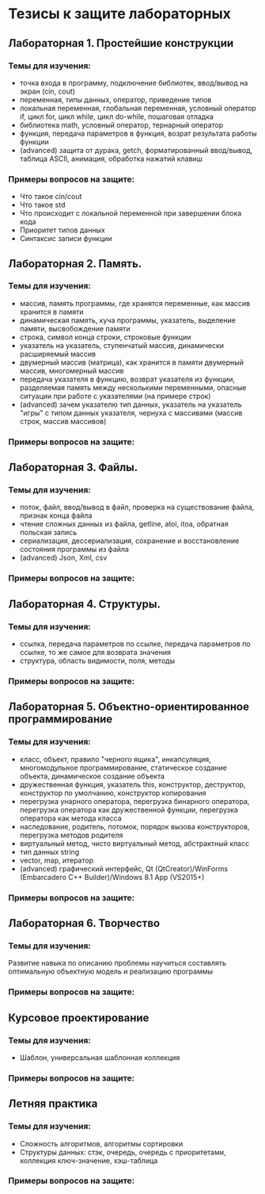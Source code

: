 # Тезисы к защите лабораторных

## Лабораторная 1. Простейшие конструкции
### Темы для изучения: 
* точка входа в программу, подключение библиотек, ввод/вывод на экран (cin, cout)
* переменная, типы данных, оператор, приведение типов
* локальная переменная, глобальная переменная, условный оператор if, цикл for, цикл while, цикл do-while, пошаговая отладка
* библиотека math, условный оператор, тернарный оператор
* функция, передача параметров в функция, возрат результата работы функции
* (advanced) защита от дурака, getch, форматированный ввод/вывод, таблица ASCII, анимация, обработка нажатий клавиш

### Примеры вопросов на защите:
* Что такое cin/cout
* Что такое std
* Что происходит с локальной переменной при завершении блока кода
* Приоритет типов данных
* Синтаксис записи функции

## Лабораторная 2. Память.
### Темы для изучения: 
* массив, память программы, где хранятся переменные, как массив хранится в памяти
* динамическая память, куча программы, указатель, выделение памяти, высвобождение памяти
* строка, символ конца строки, строковые функции
* указатель на указатель, ступенчатый массив, динамически расширяемый массив
* двумерный массив (матрица), как хранится в памяти двумерный массив, многомерный массив
* передача указателя в функцию, возврат указателя из функции, разделяемая память между несколькими переменными, опасные ситуации при работе с указателями (на примере строк)
* (advanced) зачем указателю тип данных, указатель на указатель "игры" с типом данных указателя, чернуха с массивами (массив строк, массив массивов)
### Примеры вопросов на защите:

## Лабораторная 3. Файлы.
### Темы для изучения: 
* поток, файл, ввод/вывод в файл, проверка на существование файла, признак конца файла
* чтение сложных данных из файла, getline, atoi, itoa, обратная польская запись
* сериализация, дессериализация, сохранение и восстановление состояния программы из файла
* (advanced) Json, Xml, csv
### Примеры вопросов на защите:

## Лабораторная 4. Структуры.
### Темы для изучения: 
* ссылка, передача параметров по ссылке, передача параметров по ссылке, то же самое для возврата значения
* структура, область видимости, поля, методы
### Примеры вопросов на защите:

## Лабораторная 5. Объектно-ориентированное программирование
### Темы для изучения: 
* класс, объект, правило "черного ящика", инкапсуляция, многомодульное программирование, статическое создание объекта, динамическое создание объекта
* дружественная функция, указатель this, конструктор, деструктор, конструктор по умолчанию, конструктор копирования
* перегрузка унарного оператора, перегрузка бинарного оператора, перегрузка оператора как дружественной функции, перегрузка оператора как метода класса
* наследование, родитель, потомок, порядок вызова конструкторов, перегрузка методов родителя
* виртуальный метод, чисто виртуальный метод, абстрактный класс
* тип данных string
* vector, map, итератор
* (advanced) графический интерфейс, Qt (QtCreator)/WinForms (Embarcadero C++ Builder)/Windows 8.1 App (VS2015+)
### Примеры вопросов на защите:

## Лабораторная 6. Творчество
### Темы для изучения: 
Развитие навыка по описанию проблемы научиться составлять оптимальную объектную модель и реализацию программы
### Примеры вопросов на защите:

## Курсовое проектирование
### Темы для изучения: 
* Шаблон, универсальная шаблонная коллекция
### Примеры вопросов на защите:

## Летняя практика
### Темы для изучения: 
* Сложность алгоритмов, алгоритмы сортировки
* Структуры данных: стэк, очередь, очередь с приоритетами, коллекция ключ-значение, хэш-таблица
### Примеры вопросов на защите:
